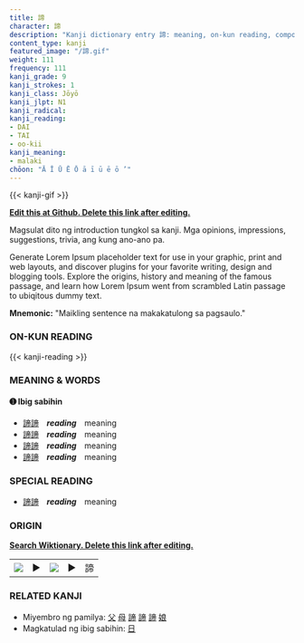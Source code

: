 ```yaml
---
title: 諦
character: 諦
description: "Kanji dictionary entry 諦: meaning, on-kun reading, compounds, origin, related kanji"
content_type: kanji
featured_image: "/諦.gif"
weight: 111
frequency: 111
kanji_grade: 9
kanji_strokes: 1
kanji_class: Jōyō
kanji_jlpt: N1
kanji_radical: 
kanji_reading: 
- DAI
- TAI
- oo-kii
kanji_meaning:
- malaki
chōon: "Ā Ī Ū Ē Ō ā ī ū ē ō ’"
---
```

[//]: # (Don't edit the line below. Kanji animated GIF code is automatically generated.)
{{< kanji-gif >}}

[//]: # (Edit below this line.)

**[Edit this at Github. Delete this link after editing.](https://github.com/tim0g/tim/tree/main/content/kanji/諦/index.md)**

Magsulat dito ng introduction tungkol sa kanji. Mga opinions, impressions, suggestions, trivia, ang kung ano-ano pa.

Generate Lorem Ipsum placeholder text for use in your graphic, print and web layouts, and discover plugins for your favorite writing, design and blogging tools. Explore the origins, history and meaning of the famous passage, and learn how Lorem Ipsum went from scrambled Latin passage to ubiqitous dummy text.
 
**Mnemonic:** "Maikling sentence na makakatulong sa pagsaulo."

### ON-KUN READING

[//]: # (Don't edit the line below. ON-KUN READING code is automatically generated.)
{{< kanji-reading >}}

### MEANING & WORDS

#### ➊ **Ibig sabihin**
  - [諦](../諦)[諦](../諦)　***reading***　meaning
  - [諦](../諦)[諦](../諦)　***reading***　meaning
  - [諦](../諦)[諦](../諦)　***reading***　meaning
  - [諦](../諦)[諦](../諦)　***reading***　meaning

### SPECIAL READING
  - [諦](../諦)[諦](../諦)　***reading***　meaning

### ORIGIN

**[Search Wiktionary. Delete this link after editing.](https://wiktionary.org/wiki/諦)**
<table class="kanji-table"><tr><td>
<img src="60px-諦-bronze.svg.png">
</td><td>▶</td><td>
<img src="60px-諦-oracle.svg.png">
</td><td>▶</td>
<td class="kanji-origin">諦</td>
</tr></table>

### RELATED KANJI
- Miyembro ng pamilya: [父](../父) [母](../母) [諦](../諦) [諦](../諦) [諦](../諦) [娘](../娘)
- Magkatulad ng ibig sabihin: [日](../日)
